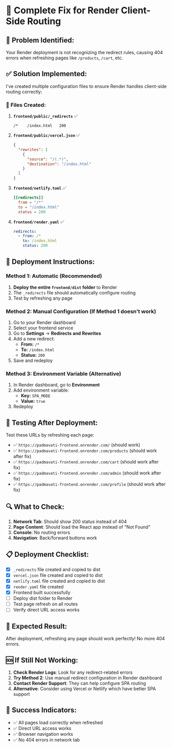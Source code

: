 # 🔧 Complete Fix for Render Client-Side Routing

## 🎯 **Problem Identified:**
Your Render deployment is not recognizing the redirect rules, causing 404 errors when refreshing pages like `/products`, `/cart`, etc.

## ✅ **Solution Implemented:**

I've created multiple configuration files to ensure Render handles client-side routing correctly:

### 📁 **Files Created:**

1. **`frontend/public/_redirects`** ✅
   ```
   /*    /index.html   200
   ```

2. **`frontend/public/vercel.json`** ✅
   ```json
   {
     "rewrites": [
       {
         "source": "/(.*)",
         "destination": "/index.html"
       }
     ]
   }
   ```

3. **`frontend/netlify.toml`** ✅
   ```toml
   [[redirects]]
     from = "/*"
     to = "/index.html"
     status = 200
   ```

4. **`frontend/render.yaml`** ✅
   ```yaml
   redirects:
     - from: /*
       to: /index.html
       status: 200
   ```

## 🚀 **Deployment Instructions:**

### **Method 1: Automatic (Recommended)**
1. **Deploy the entire `frontend/dist` folder** to Render
2. The `_redirects` file should automatically configure routing
3. Test by refreshing any page

### **Method 2: Manual Configuration (If Method 1 doesn't work)**
1. Go to your Render dashboard
2. Select your frontend service
3. Go to **Settings** → **Redirects and Rewrites**
4. Add a new redirect:
   - **From:** `/*`
   - **To:** `/index.html`
   - **Status:** `200`
5. Save and redeploy

### **Method 3: Environment Variable (Alternative)**
1. In Render dashboard, go to **Environment**
2. Add environment variable:
   - **Key:** `SPA_MODE`
   - **Value:** `true`
3. Redeploy

## 🧪 **Testing After Deployment:**

Test these URLs by refreshing each page:
- ✅ `https://padmavati-frontend.onrender.com/` (should work)
- ✅ `https://padmavati-frontend.onrender.com/products` (should work after fix)
- ✅ `https://padmavati-frontend.onrender.com/cart` (should work after fix)
- ✅ `https://padmavati-frontend.onrender.com/admin` (should work after fix)
- ✅ `https://padmavati-frontend.onrender.com/profile` (should work after fix)

## 🔍 **What to Check:**

1. **Network Tab**: Should show 200 status instead of 404
2. **Page Content**: Should load the React app instead of "Not Found"
3. **Console**: No routing errors
4. **Navigation**: Back/forward buttons work

## 📋 **Deployment Checklist:**

- [x] `_redirects` file created and copied to dist
- [x] `vercel.json` file created and copied to dist  
- [x] `netlify.toml` file created and copied to dist
- [x] `render.yaml` file created
- [x] Frontend built successfully
- [ ] Deploy dist folder to Render
- [ ] Test page refresh on all routes
- [ ] Verify direct URL access works

## 🎯 **Expected Result:**
After deployment, refreshing any page should work perfectly! No more 404 errors.

## 🆘 **If Still Not Working:**

1. **Check Render Logs**: Look for any redirect-related errors
2. **Try Method 2**: Use manual redirect configuration in Render dashboard
3. **Contact Render Support**: They can help configure SPA routing
4. **Alternative**: Consider using Vercel or Netlify which have better SPA support

## 🎉 **Success Indicators:**
- ✅ All pages load correctly when refreshed
- ✅ Direct URL access works
- ✅ Browser navigation works
- ✅ No 404 errors in network tab
